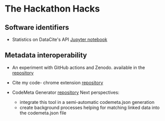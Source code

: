 # The Hackathon Hacks

## Software identifiers

- Statistics on DataCite's API [Jupyter notebook](datacite_mining.ipnyb)

## Metadata interoperability

- An experiment with GitHub actions and Zenodo. available in the [repository](https://github.com/arfon/zenodo-actions)

- Cite my code- chrome extension [repository](https://github.com/NateWr/citemycode)

- CodeMeta Generator [repository](https://forge.softwareheritage.org/source/codemeta-generator/)
Next perspectives:
  - integrate this tool in a semi-automatic codemeta.json generation
  - create background processes helping for matching linked data into the codemeta.json file
